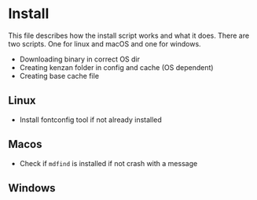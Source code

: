 # Install

This file describes how the install script works and what it does. There are two scripts. One for linux and macOS and one for windows. 

- Downloading binary in correct OS dir
- Creating kenzan folder in config and cache (OS dependent)
- Creating base cache file

## Linux

- Install fontconfig tool if not already installed

## Macos

- Check if `mdfind` is installed if not crash with a message

## Windows
